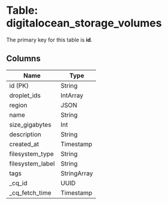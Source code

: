 # Table: digitalocean_storage_volumes


The primary key for this table is **id**.


## Columns
| Name          | Type          |
| ------------- | ------------- |
|id (PK)|String|
|droplet_ids|IntArray|
|region|JSON|
|name|String|
|size_gigabytes|Int|
|description|String|
|created_at|Timestamp|
|filesystem_type|String|
|filesystem_label|String|
|tags|StringArray|
|_cq_id|UUID|
|_cq_fetch_time|Timestamp|
